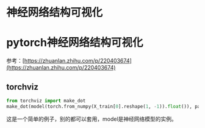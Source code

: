 # 神经网络结构可视化


# pytorch神经网络结构可视化

参考：[https://zhuanlan.zhihu.com/p/220403674](https://zhuanlan.zhihu.com/p/220403674)



## torchviz

```python
from torchviz import make_dot
make_dot(model(torch.from_numpy(X_train[0].reshape(1, -1)).float()), params=dict(model.named_parameters()))
```

这是一个简单的例子，别的都可以套用，model是神经网络模型的实例。


